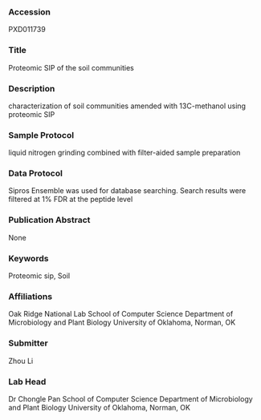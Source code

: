 ### Accession
PXD011739

### Title
Proteomic SIP of the soil communities

### Description
characterization of soil communities amended with 13C-methanol using proteomic SIP

### Sample Protocol
liquid nitrogen grinding combined with filter-aided sample preparation

### Data Protocol
Sipros Ensemble was used for database searching. Search results were filtered at 1% FDR at the peptide level

### Publication Abstract
None

### Keywords
Proteomic sip, Soil

### Affiliations
Oak Ridge National Lab
School of Computer Science Department of Microbiology and Plant Biology University of Oklahoma, Norman, OK

### Submitter
Zhou Li

### Lab Head
Dr Chongle Pan
School of Computer Science Department of Microbiology and Plant Biology University of Oklahoma, Norman, OK


